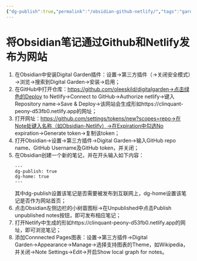 ```yaml
---
{"dg-publish":true,"permalink":"/obsidian-github-netlify/","tags":"gardenEntry"}
---
```



# 将Obsidian笔记通过Github和Netlify发布为网站
1. 在Obsidian中安装Digital Garden插件：设置→第三方插件（→关闭安全模式）→浏览→搜索到Digital Garden→安装→启用；
2. 在GitHub中打开仓库：https://github.com/oleeskild/digitalgarden→点击绿色的Deploy to Netlify→Connect to GitHub→Authorize netlify→键入Repository name→Save & Deploy→该网站会生成形如https://clinquant-peony-d53fb0.netlify.app的网址；
3. 打开网址：https://github.com/settings/tokens/new?scopes=repo→在Note处键入名称（如Obsidian-Netlify）→在Expiration中勾选No expiration→Generate token→复制该token；
4. 打开Obsidian→设置→第三方插件→Digital Garden→输入GitHub repo name、GitHub Username及GitHub token，并关闭；
5. 在Obsidian创建一个新的笔记，并在开头输入如下内容：
    ```
    ---
    dg-publish: true
    dg-home: true
    ---
    ```
    其中dg-publish设置该笔记是否需要被发布到互联网上，dg-home设置该笔记是否作为网站首页；
6. 点击Obsidian左侧边栏的小树苗图标→在Unpublished中点击Publish unpublished notes按钮，即可发布相应笔记；
7. 打开Netlify中生成的形如https://clinquant-peony-d53fb0.netlify.app的网址，即可浏览笔记；
8. 添加Connnected Pages图表：设置→第三方插件→Digital Garden→Appearance→Manage→选择支持图表的Theme，如Wikipedia，并关闭→Note Settings→Edit→开启Show local graph for notes。